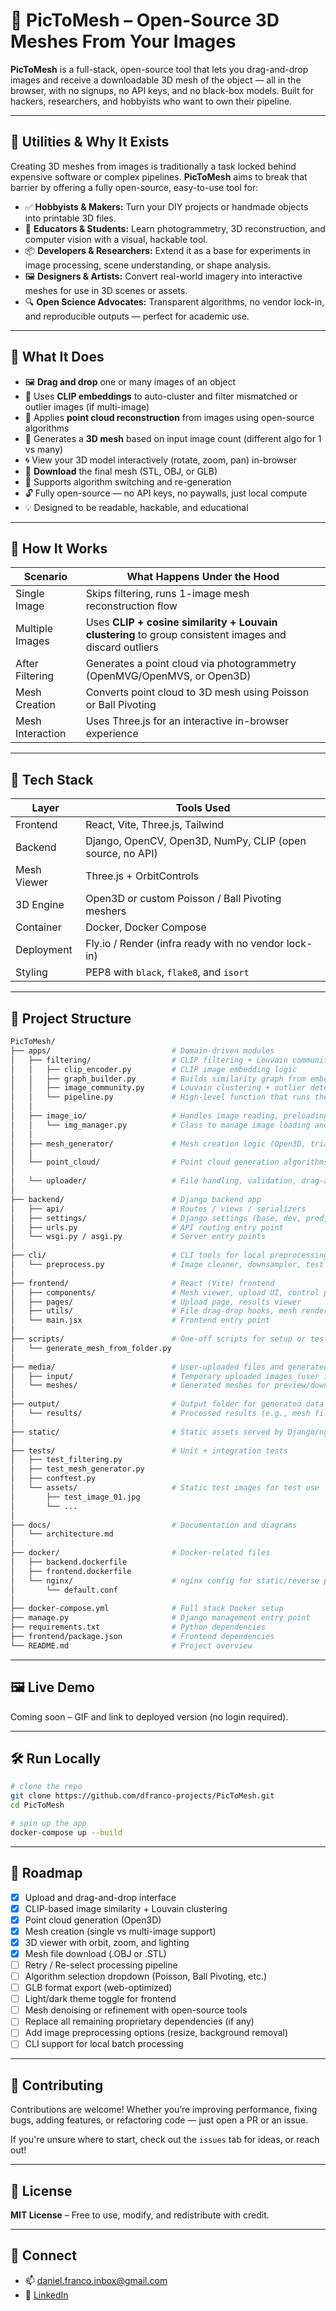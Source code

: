 # 📸 PicToMesh – Open-Source 3D Meshes From Your Images

**PicToMesh** is a full-stack, open-source tool that lets you drag-and-drop images and receive a downloadable 3D mesh of the object — all in the browser, with no signups, no API keys, and no black-box models. Built for hackers, researchers, and hobbyists who want to own their pipeline.

---

## 🎯 Utilities & Why It Exists

Creating 3D meshes from images is traditionally a task locked behind expensive software or complex pipelines. **PicToMesh** aims to break that barrier by offering a fully open-source, easy-to-use tool for:

- ✅ **Hobbyists & Makers:** Turn your DIY projects or handmade objects into printable 3D files.
- 🏫 **Educators & Students:** Learn photogrammetry, 3D reconstruction, and computer vision with a visual, hackable tool.
- 📦 **Developers & Researchers:** Extend it as a base for experiments in image processing, scene understanding, or shape analysis.
- 🖼️ **Designers & Artists:** Convert real-world imagery into interactive meshes for use in 3D scenes or assets.
- 🔍 **Open Science Advocates:** Transparent algorithms, no vendor lock-in, and reproducible outputs — perfect for academic use.

---

## 🚀 What It Does

- 🖼️ **Drag and drop** one or many images of an object
- 🧠 Uses **CLIP embeddings** to auto-cluster and filter mismatched or outlier images (if multi-image)
- 🔎 Applies **point cloud reconstruction** from images using open-source algorithms
- 🧱 Generates a **3D mesh** based on input image count (different algo for 1 vs many)
- 🌀 View your 3D model interactively (rotate, zoom, pan) in-browser
- 💾 **Download** the final mesh (STL, OBJ, or GLB)
- 🔁 Supports algorithm switching and re-generation
- 🔓 Fully open-source — no API keys, no paywalls, just local compute
- 💡 Designed to be readable, hackable, and educational

---

## 🧠 How It Works

| Scenario         | What Happens Under the Hood                             |
|------------------|----------------------------------------------------------|
| Single Image     | Skips filtering, runs 1-image mesh reconstruction flow  |
| Multiple Images  | Uses **CLIP + cosine similarity + Louvain clustering** to group consistent images and discard outliers |
| After Filtering  | Generates a point cloud via photogrammetry (OpenMVG/OpenMVS, or Open3D) |
| Mesh Creation    | Converts point cloud to 3D mesh using Poisson or Ball Pivoting |
| Mesh Interaction | Uses Three.js for an interactive in-browser experience  |

---

## 🧰 Tech Stack

| Layer         | Tools Used                                                  |
|---------------|-------------------------------------------------------------|
| Frontend      | React, Vite, Three.js, Tailwind                             |
| Backend       | Django, OpenCV, Open3D, NumPy, CLIP (open source, no API)   |
| Mesh Viewer   | Three.js + OrbitControls                                    |
| 3D Engine     | Open3D or custom Poisson / Ball Pivoting meshers           |
| Container     | Docker, Docker Compose                                     |
| Deployment    | Fly.io / Render (infra ready with no vendor lock-in)       |
| Styling       | PEP8 with `black`, `flake8`, and `isort`                   |

---

## 📁 Project Structure

```bash
PicToMesh/
├── apps/                           # Domain-driven modules
│   ├── filtering/                  # CLIP filtering + Louvain community clustering
│   │   ├── clip_encoder.py         # CLIP image embedding logic
│   │   ├── graph_builder.py        # Builds similarity graph from embeddings
│   │   ├── image_community.py      # Louvain clustering + outlier detection
│   │   └── pipeline.py             # High-level function that runs the filtering process
│   │
│   ├── image_io/                   # Handles image reading, preloading, basic processing
│   │   └── img_manager.py          # Class to manage image loading and metadata
│   │
│   ├── mesh_generator/             # Mesh creation logic (Open3D, triangulation, etc.)
│   │
│   └── point_cloud/                # Point cloud generation algorithms
│
│   └── uploader/                   # File handling, validation, drag-and-drop logic
│
├── backend/                        # Django backend app
│   ├── api/                        # Routes / views / serializers
│   ├── settings/                   # Django settings (base, dev, prod, etc.)
│   ├── urls.py                     # API routing entry point
│   └── wsgi.py / asgi.py           # Server entry points
│
├── cli/                            # CLI tools for local preprocessing or batch jobs
│   └── preprocess.py               # Image cleaner, downsampler, test image prep
│
├── frontend/                       # React (Vite) frontend
│   ├── components/                 # Mesh viewer, upload UI, control panels
│   ├── pages/                      # Upload page, results viewer
│   ├── utils/                      # File drag-drop hooks, mesh render logic
│   └── main.jsx                    # Frontend entry point
│
├── scripts/                        # One-off scripts for setup or testing
│   └── generate_mesh_from_folder.py
│
├── media/                          # User-uploaded files and generated assets
│   ├── input/                      # Temporary uploaded images (user input)
│   └── meshes/                     # Generated meshes for preview/download
│
├── output/                         # Output folder for generated data (intermediate or backend-only)
│   └── results/                    # Processed results (e.g., mesh files)
│
├── static/                         # Static assets served by Django/nginx
│
├── tests/                          # Unit + integration tests
│   ├── test_filtering.py
│   ├── test_mesh_generator.py
│   ├── conftest.py
│   └── assets/                     # Static test images for test use
│       ├── test_image_01.jpg
│       └── ...
│
├── docs/                           # Documentation and diagrams
│   └── architecture.md
│
├── docker/                         # Docker-related files
│   ├── backend.dockerfile
│   ├── frontend.dockerfile
│   └── nginx/                      # nginx config for static/reverse proxy
│       └── default.conf
│
├── docker-compose.yml              # Full stack Docker setup
├── manage.py                       # Django management entry point
├── requirements.txt                # Python dependencies
├── frontend/package.json           # Frontend dependencies
└── README.md                       # Project overview
```

---

## 🖼️ Live Demo

Coming soon – GIF and link to deployed version (no login required).

---

## 🛠️ Run Locally

```bash
# clone the repo
git clone https://github.com/dfranco-projects/PicToMesh.git
cd PicToMesh

# spin up the app
docker-compose up --build

```
---

## 🧪 Roadmap

- [x] Upload and drag-and-drop interface
- [x] CLIP-based image similarity + Louvain clustering
- [x] Point cloud generation (Open3D)
- [x] Mesh creation (single vs multi-image support)
- [x] 3D viewer with orbit, zoom, and lighting
- [x] Mesh file download (.OBJ or .STL)
- [ ] Retry / Re-select processing pipeline
- [ ] Algorithm selection dropdown (Poisson, Ball Pivoting, etc.)
- [ ] GLB format export (web-optimized)
- [ ] Light/dark theme toggle for frontend
- [ ] Mesh denoising or refinement with open-source tools
- [ ] Replace all remaining proprietary dependencies (if any)
- [ ] Add image preprocessing options (resize, background removal)
- [ ] CLI support for local batch processing

---

## 🤝 Contributing

Contributions are welcome! Whether you’re improving performance, fixing bugs, adding features, or refactoring code — just open a PR or an issue.

If you're unsure where to start, check out the `issues` tab for ideas, or reach out!

---

## 📜 License

**MIT License** – Free to use, modify, and redistribute with credit.

---

## 💬 Connect

- 📫 [daniel.franco.inbox@gmail.com](mailto:daniel.franco.inbox@gmail.com)  
- 💼 [LinkedIn](https://www.linkedin.com/in/daniel-abrantes-franco/)